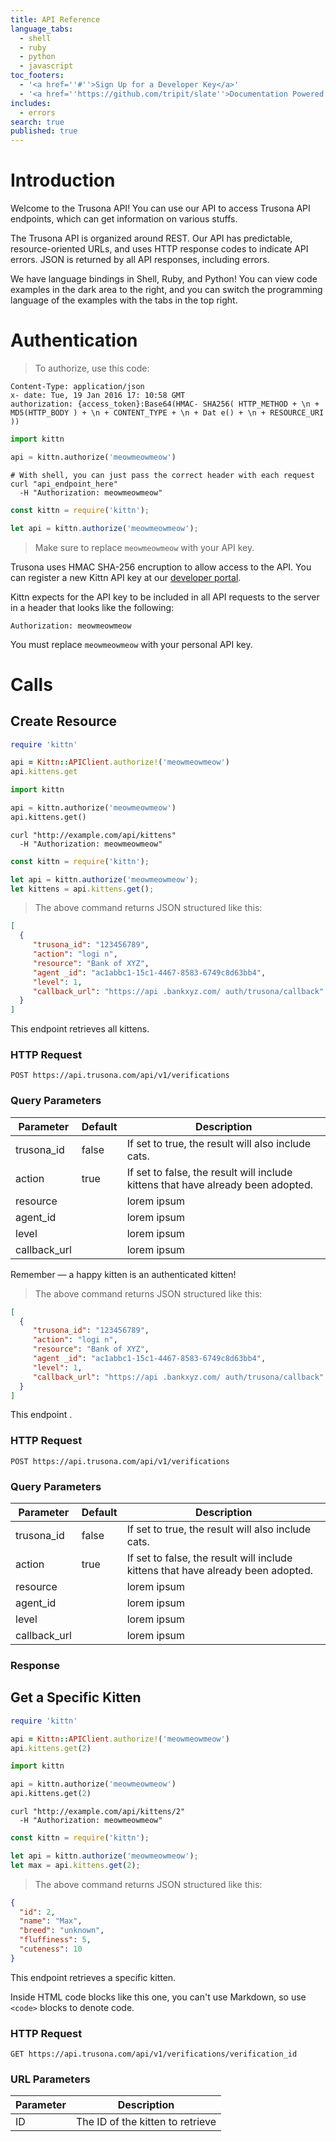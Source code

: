 ```yaml
---
title: API Reference
language_tabs:
  - shell
  - ruby
  - python
  - javascript
toc_footers:
  - '<a href=''#''>Sign Up for a Developer Key</a>'
  - '<a href=''https://github.com/tripit/slate''>Documentation Powered by Slate</a>'
includes:
  - errors
search: true
published: true
---
```


# Introduction

Welcome to the Trusona API! You can use our API to access Trusona API endpoints, which can get information on various stuffs.

The Trusona API is organized around REST. Our API has predictable, resource-oriented URLs, and uses HTTP response codes to indicate API errors. JSON is returned by all API responses, including errors.

We have language bindings in Shell, Ruby, and Python! You can view code examples in the dark area to the right, and you can switch the programming language of the examples with the tabs in the top right.

# Authentication

> To authorize, use this code:

```shell
Content-Type: application/json
x- date: Tue, 19 Jan 2016 17: 10:58 GMT
authorization: {access_token}:Base64(HMAC- SHA256( HTTP_METHOD + \n + MD5(HTTP_BODY ) + \n + CONTENT_TYPE + \n + Dat e() + \n + RESOURCE_URI ))
```

```python
import kittn

api = kittn.authorize('meowmeowmeow')
```

```shell
# With shell, you can just pass the correct header with each request
curl "api_endpoint_here"
  -H "Authorization: meowmeowmeow"
```

```javascript
const kittn = require('kittn');

let api = kittn.authorize('meowmeowmeow');
```

> Make sure to replace `meowmeowmeow` with your API key.

Trusona uses HMAC SHA-256 encruption to allow access to the API. You can register a new Kittn API key at our [developer portal](http://example.com/developers).

Kittn expects for the API key to be included in all API requests to the server in a header that looks like the following:

`Authorization: meowmeowmeow`

<aside class="notice">
You must replace <code>meowmeowmeow</code> with your personal API key.
</aside>

# Calls

## Create Resource

```ruby
require 'kittn'

api = Kittn::APIClient.authorize!('meowmeowmeow')
api.kittens.get
```

```python
import kittn

api = kittn.authorize('meowmeowmeow')
api.kittens.get()
```

```shell
curl "http://example.com/api/kittens"
  -H "Authorization: meowmeowmeow"
```

```javascript
const kittn = require('kittn');

let api = kittn.authorize('meowmeowmeow');
let kittens = api.kittens.get();
```

> The above command returns JSON structured like this:

```json
[
  {
     "trusona_id": "123456789",
     "action": "logi n",
     "resource": "Bank of XYZ",
     "agent _id": "ac1abbc1-15c1-4467-8583-6749c8d63bb4",
     "level": 1,
     "callback_url": "https://api .bankxyz.com/ auth/trusona/callback"
  }
]
```

This endpoint retrieves all kittens.

### HTTP Request

`POST https://api.trusona.com/api/v1/verifications`

### Query Parameters

Parameter | Default | Description
--------- | ------- | -----------
trusona_id | false | If set to true, the result will also include cats.
action | true | If set to false, the result will include kittens that have already been adopted.
resource | | lorem ipsum
agent_id | | lorem ipsum
level | | lorem ipsum
callback_url | | lorem ipsum

<aside class="success">
Remember — a happy kitten is an authenticated kitten!
</aside>

> The above command returns JSON structured like this:

```json
[
  {
     "trusona_id": "123456789",
     "action": "logi n",
     "resource": "Bank of XYZ",
     "agent _id": "ac1abbc1-15c1-4467-8583-6749c8d63bb4",
     "level": 1,
     "callback_url": "https://api .bankxyz.com/ auth/trusona/callback"
  }
]
```

This endpoint <does this>.

### HTTP Request

`POST https://api.trusona.com/api/v1/verifications`

### Query Parameters

Parameter | Default | Description
--------- | ------- | -----------
trusona_id | false | If set to true, the result will also include cats.
action | true | If set to false, the result will include kittens that have already been adopted.
resource | | lorem ipsum
agent_id | | lorem ipsum
level | | lorem ipsum
callback_url | | lorem ipsum

### Response





## Get a Specific Kitten

```ruby
require 'kittn'

api = Kittn::APIClient.authorize!('meowmeowmeow')
api.kittens.get(2)
```

```python
import kittn

api = kittn.authorize('meowmeowmeow')
api.kittens.get(2)
```

```shell
curl "http://example.com/api/kittens/2"
  -H "Authorization: meowmeowmeow"
```

```javascript
const kittn = require('kittn');

let api = kittn.authorize('meowmeowmeow');
let max = api.kittens.get(2);
```

> The above command returns JSON structured like this:

```json
{
  "id": 2,
  "name": "Max",
  "breed": "unknown",
  "fluffiness": 5,
  "cuteness": 10
}
```

This endpoint retrieves a specific kitten.

<aside class="warning">Inside HTML code blocks like this one, you can't use Markdown, so use <code>&lt;code&gt;</code> blocks to denote code.</aside>

### HTTP Request

`GET https://api.trusona.com/api/v1/verifications/verification_id`

### URL Parameters

Parameter | Description
--------- | -----------
ID | The ID of the kitten to retrieve
